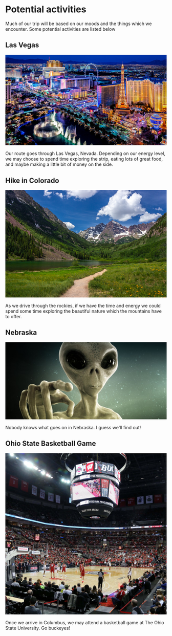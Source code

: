 <!--- This section is Cascading Style Sheet (CSS) and applies to HTML -->
<style>
/* "row style" is flexible size and aligns pictures in center */
.row {
  align-items: center;
  display: flex;
}

/* "column style" is one-third of the width with padding */
.column {
  flex: 33.33%;
  padding: 5px;
}
</style>
# Potential activities
Much of our trip will be based on our moods and the things which we encounter. Some potential activities are listed below

## Las Vegas

![](images/vegas.jpg)

Our route goes through Las Vegas, Nevada. Depending on our energy level, we may choose to spend time exploring the strip, eating lots of great food, and maybe making a little bit of money on the side.

## Hike in Colorado

![](images/colorado.jpg)

As we drive through the rockies, if we have the time and energy we could spend some time exploring the beautiful nature which the mountains have to offer.

## Nebraska

![](images/Aliens.jpg)

Nobody knows what goes on in Nebraska. I guess we'll find out!

## Ohio State Basketball Game

![](images/ohiostate.jpg)

Once we arrive in Columbus, we may attend a basketball game at The Ohio State University. Go buckeyes!
